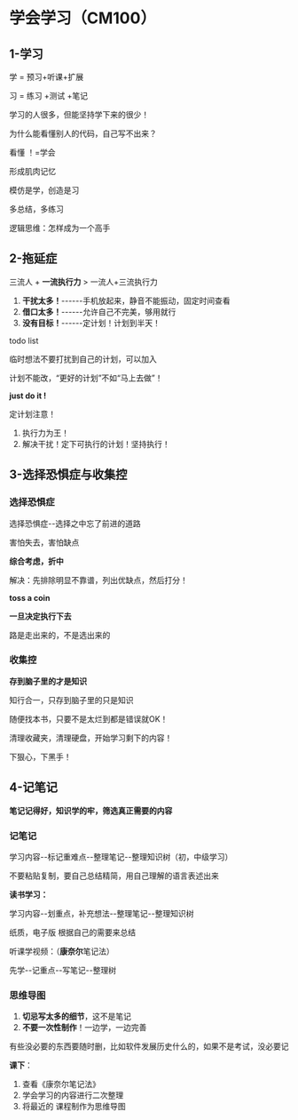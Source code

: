 # 学会学习（CM100）

## 1-学习

学 = 预习+听课+扩展

习 = 练习 +测试 +笔记

学习的人很多，但能坚持学下来的很少！

为什么能看懂别人的代码，自己写不出来？

看懂 ！=学会 

形成肌肉记忆

模仿是学，创造是习

多总结，多练习

逻辑思维：怎样成为一个高手



## 2-拖延症

三流人 + **一流执行力** > 一流人+三流执行力

1. **干扰太多！**------手机放起来，静音不能振动，固定时间查看
2. **借口太多！**------允许自己不完美，够用就行
3. **没有目标！**------定计划！计划到半天！

todo list 

临时想法不要打扰到自己的计划，可以加入

计划不能改，“更好的计划”不如“马上去做”！

**just do it !**

定计划注意！

1. 执行力为王！
2. 解决干扰！定下可执行的计划！坚持执行！



## 3-选择恐惧症与收集控

### 选择恐惧症

选择恐惧症--选择之中忘了前进的道路

害怕失去，害怕缺点

**综合考虑，折中**

解决：先排除明显不靠谱，列出优缺点，然后打分！

**toss a coin**

**一旦决定执行下去**

路是走出来的，不是选出来的

### 收集控

**存到脑子里的才是知识**

知行合一，只存到脑子里的只是知识

随便找本书，只要不是太烂到都是错误就OK！

清理收藏夹，清理硬盘，开始学习剩下的内容！

下狠心，下黑手！

## 4-记笔记

**笔记记得好，知识学的牢，筛选真正需要的内容**

### 记笔记

学习内容--标记重难点--整理笔记--整理知识树（初，中级学习）

不要粘贴复制，要自己总结精简，用自己理解的语言表述出来 

**读书学习：**

学习内容--划重点，补充想法--整理笔记--整理知识树

纸质，电子版 根据自己的需要来总结

听课学视频：（**康奈尔**笔记法）

先学--记重点--写笔记--整理树

### 思维导图

1. **切忌写太多的细节**，这不是笔记
2. **不要一次性制作**！一边学，一边完善

有些没必要的东西要随时删，比如软件发展历史什么的，如果不是考试，没必要记

**课下**：

1. 查看《康奈尔笔记法》
2. 学会学习的内容进行二次整理
3. 将最近的 课程制作为思维导图





 

